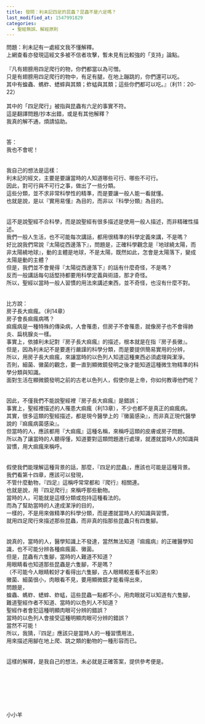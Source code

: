 ```yaml
---
title: 發問：利未記四足的昆蟲？昆蟲不是六足嗎？
last_modified_at: 1547991829
categories:
  - 聖經無誤、解經原則
---
```


問題：利未記有一處經文我不懂解釋。<br>上網查看亦發現這經文多被不信者攻擊，暫未見有比較強的「支持」論點。<br><br>『凡有翅膀用四足爬行的物，你們都當以為可憎。<br> 只是有翅膀用四足爬行的物中，有足有腿，在地上蹦跳的，你們還可以吃。<br> 其中有蝗蟲、螞蚱、蟋蟀與其類；蚱蜢與其類；這些你們都可以吃。』（利11：20-22）<br><br>其中的「四足爬行」被指與昆蟲有六足的事實不符。<br>這是翻譯問題/抄本出錯，或是有其他解釋？<br>我真的解不通，煩請協助。<br><br><!--more--><br>答：<br>我也不會呢！<br> <br><br>我自己的想法是這樣：<br>利未記的經文，主要是要讓當時的人知道哪些可行、哪些不可行。<br>因此，對可行與不可行之事，做出了一些分類。<br>這些分類，並不求非常科學性的精準，而是要讓一般人能一看就懂。<br>也就是說，是以『實用易懂』為目的，而非以『科學分類』為目的。<br><br><br>這不是說聖經不合科學，而是說聖經有很多描述是使用一般人描述，而非精確性描述。<br>我們一般人生活，也不可能每次講話，都用很精準的科學定義來講，不是嗎？<br>好比說我們常說『太陽從西邊落下』，問題是，正確科學觀念是『地球繞太陽，而非太陽繞地球』，動的主體是地球，不是太陽，既然如此，怎會是太陽落下，變成太陽是動的主體？<br>但是，我們並不會覺得『太陽從西邊落下』的話有什麼奇怪，不是嗎？<br>反而一般講話每句話堅持都要用科學定義與術語，那才奇怪。<br>所以，聖經以當時一般人習慣的用法來講述東西，並不奇怪，也沒有什麼不對。<br> <br><br>比方說：<br>房子長大痲瘋。（利14章）<br>房子會長痲瘋病嗎？<br>痲瘋病是一種特殊的傳染病，人會罹患，但房子不會罹患，就像房子也不會得肺炎、扁桃腺炎一樣。<br>事實上，依據利未記對『房子長大痲瘋』的描述，根本就是在指『房子長黴』。<br>但是，因為利未記不是要進行嚴謹的科學分類，而是要提供簡易實用的分辨，<br>所以，用房子長大痲瘋，來讓當時的以色列人知道這種東西必須處理與潔淨。<br>否則，細菌、黴菌的觀念，要一直到顯微鏡發明之後才能知道這種微生物精準的科學分類與知識。<br>面對生活在顯微鏡發明之前的古老以色列人，假使你是上帝，你如何教導他們呢？<br> <br><br>因此，不僅我們不能說聖經裡『房子長大痲瘋』是錯誤；<br>事實上，聖經裡描述的人罹患大痲瘋（利13章），不少也都不是真正的痲瘋病。<br>其實，很多這類的聖經描述，都是現今醫學上的『黴菌感染』，而非真正現代醫學說的『痲瘋病菌感染』。<br>但當時的人，應該都用『大痲瘋』這種名稱，來稱呼這類的皮膚或房子問題。<br>所以為了讓當時的人聽得懂，知道要對這類問題進行處理，就遷就當時人的知識與習慣，用大痲瘋來稱呼。<br> <br><br>假使我們能理解這種背景的話，那麼，『四足的昆蟲』，應該也可能是這種背景。<br>我們看第十四章，應該可以發現，<br>不管什麼動物，『四足』這稱呼常常都和『爬行』相關連。<br>也就是說，用『四足爬行』來稱呼那些動物。<br>當時的人，可能就是這樣分類或抱持這種看法的。<br>而為了幫助當時的人達成潔淨的目的，<br>一樣的，不是用來做精準的科學分類，而是遷就當時人的知識與習慣，<br>就用四足爬行來描述那些昆蟲，而非真的指那些昆蟲只有四隻腳。<br> <br><br>說真的，當時的人，醫學知識上不發達，當然無法知道『痲瘋病』的正確醫學知識，也不可能分辨各種痲瘋菌、黴菌。<br>但是，昆蟲有六隻腳，當時的人難道不知道？<br>用眼睛看也知道那些昆蟲是六隻腳，不是嗎？<br>（不可能今人眼睛較好才看得出六隻腳，古人眼睛較差看不出來）<br>黴菌、細菌很小，肉眼看不見，要用顯微鏡才能看得出來，<br>問題是， <br>蝗蟲、螞蚱、蟋蟀、蚱蜢，這些昆蟲一點都不小，用肉眼就可以知道有六隻腳，<br>難道聖經作者不知道、當時的以色列人不知道？<br>聖經作者會犯這種明顯肉眼可分辨的錯誤？<br>當時的以色列人會接受這種明顯肉眼可分辨的錯誤？<br>當然不可能！<br>所以，我猜，『四足』應該只是當時人的一種習慣用法，<br>用來描述用腳在地上爬、跳之類的動物的一種形容而已。<br> <br> <br>這樣的解釋，是我自己的想法，未必就是正確答案，提供參考便是。<br><br><br><br><br><br><br><br>小小羊<br><br><br><br><br><br>
